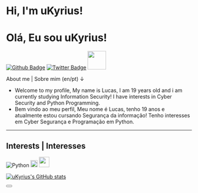 # Hi, I'm uKyrius! 
# Olá, Eu sou uKyrius!

[![Github Badge](https://img.shields.io/badge/-Github-000?style=flat-square&logo=Github&logoColor=white&link=https://github.com/uKyrius)](https://github.com/uKyrius)
[![Twitter Badge](https://img.shields.io/badge/-Twitter-1ca0f1?style=flat-square&labelColor=1ca0f1&logo=twitter&logoColor=white&link=https://twitter.com/uKyrius)](https://twitter.com/uKyrius)
<img src="https://user-images.githubusercontent.com/88332280/127907173-1910abcf-be05-418c-b2e8-ae3ab11fa7ea.gif" width="50">

About me | Sobre mim (en/pt)
↓
- Welcome to my profile,
My name is Lucas, I am 19 years old and i am currently studying Information Security!
I have interests in Cyber Security and Python Programming. 
- Bem vindo ao meu perfil,
Meu nome é Lucas, tenho 19 anos e atualmente estou cursando Segurança da informação!
Tenho interesses em Cyber Segurança e Programação em Python. 
- - - -
## Interests | Interesses
![Python](https://img.shields.io/badge/Python-FFD43B?style=for-the-badge&logo=python&logoColor=darkgreen)
<img src="https://giffiles.alphacoders.com/119/119813.gif" width="19">
<img src="https://image.flaticon.com/icons/png/128/2001/2001770.png" width="28">

[![uKyrius's GitHub stats](https://github-readme-stats.vercel.app/api?username=uKyrius)](https://github.com/anuraghazra/github-readme-stats) 

<button name="button"></button>
